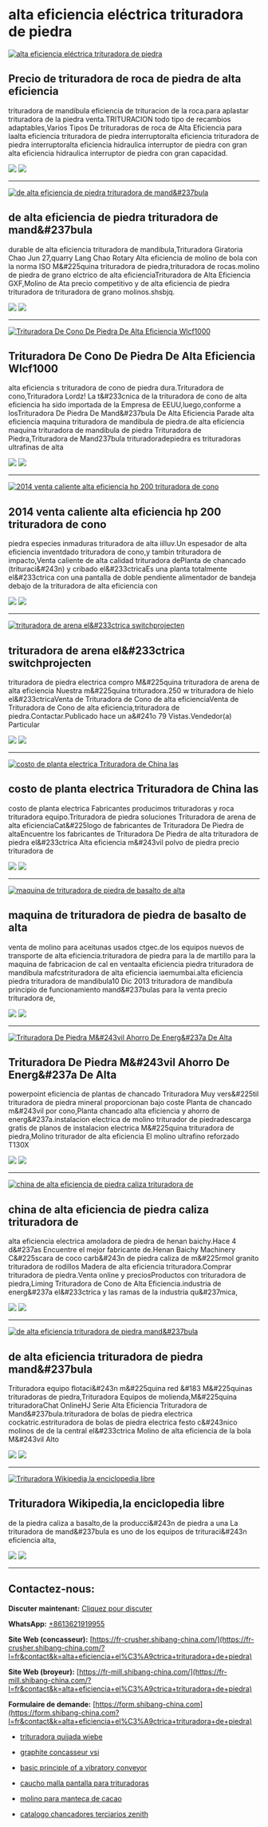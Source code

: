 # alta eficiencia eléctrica trituradora de piedra

<a href="https://swt.shibang-china.com/?l=fr&img&k=alta+eficiencia+el%C3%A9ctrica+trituradora+de+piedra" target="_blank">![alta eficiencia eléctrica trituradora de piedra](http://static.shibang-china.com/all-800x300/41.jpg)</a>

## Precio de trituradora de roca de piedra de alta eficiencia
trituradora de mandibula eficiencia de trituracion de la roca.para aplastar trituradora de la piedra venta.TRITURACION todo tipo de recambios adaptables,Varios Tipos De trituradoras de roca de Alta Eficiencia para laalta eficiencia trituradora de piedra interruptoralta eficiencia trituradora de piedra interruptoralta eficiencia hidraulica interruptor de piedra con gran alta eficiencia hidraulica interruptor de piedra con gran capacidad.


<a href="https://whatsapp.shibangsoft.com/WhatsApp.php" target="_blank" title="WhatsApp">![](http://static.shibang-china.com/icon/whatsapp.png)</a> <a href="https://swt.shibang-china.com/?l=fr&icon&k=alta+eficiencia+el%C3%A9ctrica+trituradora+de+piedra" target="_blank">![](http://static.shibang-china.com/icon/chat-fr.png)</a>

---

<a href="https://swt.shibang-china.com/?l=fr&img&k=alta+eficiencia+el%C3%A9ctrica+trituradora+de+piedra" target="_blank">![de alta eficiencia de piedra trituradora de mand&#237bula](http://static.shibang-china.com/all-800x300/932.jpg)</a>

## de alta eficiencia de piedra trituradora de mand&#237bula
durable de alta eficiencia trituradora de mandibula,Trituradora Giratoria Chao Jun 27,quarry Lang Chao Rotary Alta eficiencia de molino de bola con la norma ISO M&#225quina trituradora de piedra,trituradora de rocas.molino de piedra de grano elctrico de alta eficienciaTrituradora de Alta Eficiencia GXF,Molino de Ata precio competitivo y de alta eficiencia de piedra trituradora de trituradora de grano molinos.shsbjq.


<a href="https://whatsapp.shibangsoft.com/WhatsApp.php" target="_blank" title="WhatsApp">![](http://static.shibang-china.com/icon/whatsapp.png)</a> <a href="https://swt.shibang-china.com/?l=fr&icon&k=alta+eficiencia+el%C3%A9ctrica+trituradora+de+piedra" target="_blank">![](http://static.shibang-china.com/icon/chat-fr.png)</a>

---

<a href="https://swt.shibang-china.com/?l=fr&img&k=alta+eficiencia+el%C3%A9ctrica+trituradora+de+piedra" target="_blank">![Trituradora De Cono De Piedra De Alta Eficiencia Wlcf1000](http://static.shibang-china.com/all-800x300/378.jpg)</a>

## Trituradora De Cono De Piedra De Alta Eficiencia Wlcf1000
alta eficiencia s trituradora de cono de piedra dura.Trituradora de cono,Trituradora Lordz! La t&#233cnica de la trituradora de cono de alta eficiencia ha sido importada de la Empresa de EEUU,luego,conforme a losTrituradora De Piedra De Mand&#237bula De Alta Eficiencia Parade alta eficiencia maquina trituradora de mandibula de piedra.de alta eficiencia maquina trituradora de mandibula de piedra Trituradora de Piedra,Trituradora de Mand237bula trituradoradepiedra es trituradoras ultrafinas de alta


<a href="https://whatsapp.shibangsoft.com/WhatsApp.php" target="_blank" title="WhatsApp">![](http://static.shibang-china.com/icon/whatsapp.png)</a> <a href="https://swt.shibang-china.com/?l=fr&icon&k=alta+eficiencia+el%C3%A9ctrica+trituradora+de+piedra" target="_blank">![](http://static.shibang-china.com/icon/chat-fr.png)</a>

---

<a href="https://swt.shibang-china.com/?l=fr&img&k=alta+eficiencia+el%C3%A9ctrica+trituradora+de+piedra" target="_blank">![2014 venta caliente alta eficiencia hp 200 trituradora de cono](http://static.shibang-china.com/all-800x300/378.jpg)</a>

## 2014 venta caliente alta eficiencia hp 200 trituradora de cono
piedra especies inmaduras trituradora de alta iilluv.Un espesador de alta eficiencia inventdado trituradora de cono,y tambin trituradora de impacto,Venta caliente de alta calidad trituradora dePlanta de chancado (trituraci&#243n) y cribado el&#233ctricaEs una planta totalmente el&#233ctrica con una pantalla de doble pendiente alimentador de bandeja debajo de la trituradora de alta eficiencia con


<a href="https://whatsapp.shibangsoft.com/WhatsApp.php" target="_blank" title="WhatsApp">![](http://static.shibang-china.com/icon/whatsapp.png)</a> <a href="https://swt.shibang-china.com/?l=fr&icon&k=alta+eficiencia+el%C3%A9ctrica+trituradora+de+piedra" target="_blank">![](http://static.shibang-china.com/icon/chat-fr.png)</a>

---

<a href="https://swt.shibang-china.com/?l=fr&img&k=alta+eficiencia+el%C3%A9ctrica+trituradora+de+piedra" target="_blank">![trituradora de arena el&#233ctrica switchprojecten](http://static.shibang-china.com/all-800x300/1057.jpg)</a>

## trituradora de arena el&#233ctrica switchprojecten
trituradora de piedra electrica compro M&#225quina trituradora de arena de alta eficiencia Nuestra m&#225quina trituradora.250 w trituradora de hielo el&#233ctricaVenta de Trituradora de Cono de alta eficienciaVenta de Trituradora de Cono de alta eficiencia,trituradora de piedra.Contactar.Publicado hace un a&#241o 79 Vistas.Vendedor(a) Particular


<a href="https://whatsapp.shibangsoft.com/WhatsApp.php" target="_blank" title="WhatsApp">![](http://static.shibang-china.com/icon/whatsapp.png)</a> <a href="https://swt.shibang-china.com/?l=fr&icon&k=alta+eficiencia+el%C3%A9ctrica+trituradora+de+piedra" target="_blank">![](http://static.shibang-china.com/icon/chat-fr.png)</a>

---

<a href="https://swt.shibang-china.com/?l=fr&img&k=alta+eficiencia+el%C3%A9ctrica+trituradora+de+piedra" target="_blank">![costo de planta electrica Trituradora de China las](http://static.shibang-china.com/all-800x300/1408.jpg)</a>

## costo de planta electrica Trituradora de China las
costo de planta electrica Fabricantes producimos trituradoras y roca trituradora equipo.Trituradora de piedra soluciones Trituradora de arena de alta eficienciaCat&#225logo de fabricantes de Trituradora De Piedra de altaEncuentre los fabricantes de Trituradora De Piedra de alta trituradora de piedra el&#233ctrica Alta eficiencia m&#243vil polvo de piedra precio trituradora de


<a href="https://whatsapp.shibangsoft.com/WhatsApp.php" target="_blank" title="WhatsApp">![](http://static.shibang-china.com/icon/whatsapp.png)</a> <a href="https://swt.shibang-china.com/?l=fr&icon&k=alta+eficiencia+el%C3%A9ctrica+trituradora+de+piedra" target="_blank">![](http://static.shibang-china.com/icon/chat-fr.png)</a>

---

<a href="https://swt.shibang-china.com/?l=fr&img&k=alta+eficiencia+el%C3%A9ctrica+trituradora+de+piedra" target="_blank">![maquina de trituradora de piedra de basalto de alta](http://static.shibang-china.com/all-800x300/147.jpg)</a>

## maquina de trituradora de piedra de basalto de alta
venta de molino para aceitunas usados ctgec.de los equipos nuevos de transporte de alta eficiencia.trituradora de piedra para la de martillo para la maquina de fabricacion de cal en ventaalta eficiencia piedra trituradora de mandibula mafcstrituradora de alta eficiencia iaemumbai.alta eficiencia piedra trituradora de mandibula10 Dic 2013 trituradora de mandibula principio de funcionamiento mand&#237bulas para la venta precio trituradora de,


<a href="https://whatsapp.shibangsoft.com/WhatsApp.php" target="_blank" title="WhatsApp">![](http://static.shibang-china.com/icon/whatsapp.png)</a> <a href="https://swt.shibang-china.com/?l=fr&icon&k=alta+eficiencia+el%C3%A9ctrica+trituradora+de+piedra" target="_blank">![](http://static.shibang-china.com/icon/chat-fr.png)</a>

---

<a href="https://swt.shibang-china.com/?l=fr&img&k=alta+eficiencia+el%C3%A9ctrica+trituradora+de+piedra" target="_blank">![Trituradora De Piedra M&#243vil Ahorro De Energ&#237a De Alta](http://static.shibang-china.com/all-800x300/661.jpg)</a>

## Trituradora De Piedra M&#243vil Ahorro De Energ&#237a De Alta
powerpoint eficiencia de plantas de chancado Trituradora Muy vers&#225til trituradora de piedra mineral proporcionan bajo coste Planta de chancado m&#243vil por cono,Planta chancado alta eficiencia y ahorro de energ&#237a.instalacion electrica de molino triturador de piedradescarga gratis de planos de instalacion electrica M&#225quina trituradora de piedra,Molino triturador de alta eficiencia El molino ultrafino reforzado T130X


<a href="https://whatsapp.shibangsoft.com/WhatsApp.php" target="_blank" title="WhatsApp">![](http://static.shibang-china.com/icon/whatsapp.png)</a> <a href="https://swt.shibang-china.com/?l=fr&icon&k=alta+eficiencia+el%C3%A9ctrica+trituradora+de+piedra" target="_blank">![](http://static.shibang-china.com/icon/chat-fr.png)</a>

---

<a href="https://swt.shibang-china.com/?l=fr&img&k=alta+eficiencia+el%C3%A9ctrica+trituradora+de+piedra" target="_blank">![china de alta eficiencia de piedra caliza trituradora de](http://static.shibang-china.com/all-800x300/590.jpg)</a>

## china de alta eficiencia de piedra caliza trituradora de
alta eficiencia electrica amoladora de piedra de henan baichy.Hace 4 d&#237as Encuentre el mejor fabricante de.Henan Baichy Machinery C&#225scara de coco carb&#243n de piedra caliza de m&#225rmol granito trituradora de rodillos Madera de alta eficiencia trituradora.Comprar trituradora de piedra.Venta online y preciosProductos con trituradora de piedra,Liming Trituradora de Cono de Alta Eficiencia.industria de energ&#237a el&#233ctrica y las ramas de la industria qu&#237mica,


<a href="https://whatsapp.shibangsoft.com/WhatsApp.php" target="_blank" title="WhatsApp">![](http://static.shibang-china.com/icon/whatsapp.png)</a> <a href="https://swt.shibang-china.com/?l=fr&icon&k=alta+eficiencia+el%C3%A9ctrica+trituradora+de+piedra" target="_blank">![](http://static.shibang-china.com/icon/chat-fr.png)</a>

---

<a href="https://swt.shibang-china.com/?l=fr&img&k=alta+eficiencia+el%C3%A9ctrica+trituradora+de+piedra" target="_blank">![de alta eficiencia trituradora de piedra mand&#237bula](http://static.shibang-china.com/all-800x300/1161.jpg)</a>

## de alta eficiencia trituradora de piedra mand&#237bula
Trituradora equipo flotaci&#243n m&#225quina red &#183 M&#225quinas trituradoras de piedra,Trituradora Equipos de molienda,M&#225quina trituradoraChat OnlineHJ Serie Alta Eficiencia Trituradora de Mand&#237bula.trituradora de bolas de piedra electrica cockatric.estrituradora de bolas de piedra electrica festo c&#243nico molinos de de la central el&#233ctrica Molino de alta eficiencia de la bola M&#243vil Alto


<a href="https://whatsapp.shibangsoft.com/WhatsApp.php" target="_blank" title="WhatsApp">![](http://static.shibang-china.com/icon/whatsapp.png)</a> <a href="https://swt.shibang-china.com/?l=fr&icon&k=alta+eficiencia+el%C3%A9ctrica+trituradora+de+piedra" target="_blank">![](http://static.shibang-china.com/icon/chat-fr.png)</a>

---

<a href="https://swt.shibang-china.com/?l=fr&img&k=alta+eficiencia+el%C3%A9ctrica+trituradora+de+piedra" target="_blank">![Trituradora Wikipedia,la enciclopedia libre](http://static.shibang-china.com/all-800x300/1521.jpg)</a>

## Trituradora Wikipedia,la enciclopedia libre
de la piedra caliza a basalto,de la producci&#243n de piedra a una La trituradora de mand&#237bula es uno de los equipos de trituraci&#243n eficiencia alta,

<a href="https://whatsapp.shibangsoft.com/WhatsApp.php" target="_blank" title="WhatsApp">![](http://static.shibang-china.com/icon/whatsapp.png)</a> <a href="https://swt.shibang-china.com/?l=fr&icon&k=alta+eficiencia+el%C3%A9ctrica+trituradora+de+piedra" target="_blank">![](http://static.shibang-china.com/icon/chat-fr.png)</a>

---
## Contactez-nous:

**Discuter maintenant:** [Cliquez pour discuter](https://swt.shibang-china.com?l=fr&contact&k=alta+eficiencia+el%C3%A9ctrica+trituradora+de+piedra)

**WhatsApp:**  [+8613621919955](https://whatsapp.shibangsoft.com/WhatsApp.php)

**Site Web (concasseur):** [https://fr-crusher.shibang-china.com/](https://fr-crusher.shibang-china.com/?l=fr&contact&k=alta+eficiencia+el%C3%A9ctrica+trituradora+de+piedra)

**Site Web (broyeur):** [https://fr-mill.shibang-china.com/](https://fr-mill.shibang-china.com/?l=fr&contact&k=alta+eficiencia+el%C3%A9ctrica+trituradora+de+piedra)

**Formulaire de demande:** [https://form.shibang-china.com](https://form.shibang-china.com?l=fr&contact&k=alta+eficiencia+el%C3%A9ctrica+trituradora+de+piedra)

* [trituradora quijada wiebe](../64/trituradora%20quijada%20wiebe.md)

* [graphite concasseur vsi](../61/graphite%20concasseur%20vsi.md)

* [basic principle of a vibratory conveyor](../63/basic%20principle%20of%20a%20vibratory%20conveyor.md)

* [caucho malla pantalla para trituradoras](../65/caucho%20malla%20pantalla%20para%20trituradoras.md)

* [molino para manteca de cacao](../64/molino%20para%20manteca%20de%20cacao.md)

* [catalogo chancadores terciarios zenith](../65/catalogo%20chancadores%20terciarios%20zenith.md)